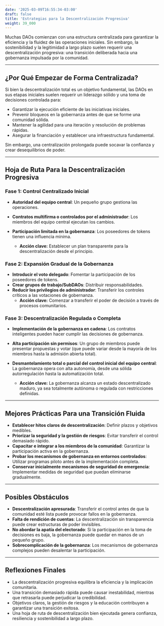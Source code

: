```yaml
---
date: '2025-03-09T16:55:34-03:00'
draft: false
title: 'Estrategias para la Descentralización Progresiva'
weight: 39_000
---
```


Muchas DAOs comienzan con una estructura centralizada para garantizar la eficiencia y la fluidez de las operaciones iniciales. Sin embargo, la sostenibilidad y la legitimidad a largo plazo suelen requerir una descentralización progresiva: una transición deliberada hacia una gobernanza impulsada por la comunidad.

---

## **¿Por Qué Empezar de Forma Centralizada?**

Si bien la descentralización total es un objetivo fundamental, las DAOs en sus etapas iniciales suelen requerir un liderazgo sólido y una toma de decisiones controlada para:

- Garantizar la ejecución eficiente de las iniciativas iniciales.
- Prevenir bloqueos en la gobernanza antes de que se forme una comunidad sólida.
- Mantener la agilidad para una iteración y resolución de problemas rápidas.
- Asegurar la financiación y establecer una infraestructura fundamental.

Sin embargo, una centralización prolongada puede socavar la confianza y crear desequilibrios de poder.

---

## **Hoja de Ruta Para la Descentralización Progresiva**

### **Fase 1: Control Centralizado Inicial**
- **Autoridad del equipo central**: Un pequeño grupo gestiona las operaciones.
- **Contratos multifirma o controlados por el administrador**: Los miembros del equipo central ejecutan los cambios. 
- **Participación limitada en la gobernanza**: Los poseedores de tokens tienen una influencia mínima.

  - **Acción clave:** Establecer un plan transparente para la descentralización desde el principio.

### **Fase 2: Expansión Gradual de la Gobernanza**
- **Introducir el voto delegado**: Fomentar la participación de los poseedores de tokens.
- **Crear grupos de trabajo/SubDAOs**: Distribuir responsabilidades.
- **Reducir los privilegios de administrador**: Transferir los controles críticos a las votaciones de gobernanza.
    - **Acción clave:** Comenzar a transferir el poder de decisión a través de procesos comunitarios.

### **Fase 3: Descentralización Regulada o Completa**
- **Implementación de la gobernanza en cadena**: Los contratos inteligentes pueden hacer cumplir las decisiones de gobernanza.
- **Alta participación sin permisos**: Un grupo de miembros puede presentar propuestas y votar (que puede variar desde la mayoría de los miembros hasta la admisión abierta total). 
- **Desmantelamiento total o parcial del control inicial del equipo central**: La gobernanza opera con alta autonomía, desde una sólida autorregulación hasta la automatización total.

  - **Acción clave:** La gobernanza alcanza un estado descentralizado maduro, ya sea totalmente autónoma o regulada con restricciones definidas.

---

## **Mejores Prácticas Para una Transición Fluida**

- **Establecer hitos claros de descentralización**: Definir plazos y objetivos medibles.
- **Priorizar la seguridad y la gestión de riesgos**: Evitar transferir el control demasiado rápido.
- **Capacitar e integrar a los miembros de la comunidad**: Garantizar la participación activa en la gobernanza.
- **Probar los mecanismos de gobernanza en entornos controlados**: Utilizar programas piloto antes de la implementación completa.
- **Conservar inicialmente mecanismos de seguridad de emergencia**: Implementar medidas de seguridad que puedan eliminarse gradualmente.

---

## **Posibles Obstáculos**

- **Descentralización apresurada**: Transferir el control antes de que la comunidad esté lista puede provocar fallos en la gobernanza. 
- **Falta de rendición de cuentas**: La descentralización sin transparencia puede crear estructuras de poder invisibles.
- **No abordar la apatía del electorado**: Si la participación en la toma de decisiones es baja, la gobernanza puede quedar en manos de un pequeño grupo.
- **Sobrecomplicación de la gobernanza**: Los mecanismos de gobernanza complejos pueden desalentar la participación.

---

## **Reflexiones Finales**

- La descentralización progresiva equilibra la eficiencia y la implicación comunitaria.
- Una transición demasiado rápida puede causar inestabilidad, mientras que retrasarla puede perjudicar la credibilidad.
- Objetivos claros, la gestión de riesgos y la educación contribuyen a garantizar una transición exitosa.
- Una hoja de ruta de descentralización bien ejecutada genera confianza, resiliencia y sostenibilidad a largo plazo.